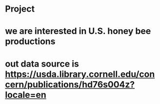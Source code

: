 # Project
# we are interested in U.S. honey bee productions
# out data source is https://usda.library.cornell.edu/concern/publications/hd76s004z?locale=en
